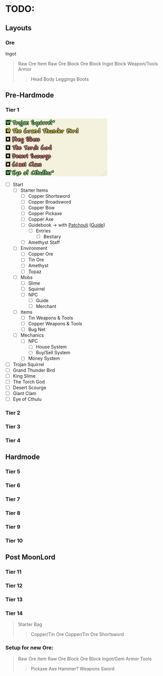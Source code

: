 # TODO:
## Layouts
### Ore
Ingot
>Raw Ore Item
>Raw Ore Block
>Ore Block
>Ingot Block
>Weapon/Tools
>Armor
>>Head
>>Body
>>Leggings
>>Boots

## Pre-Hardmode
### Tier 1
![tier1-img](img/tiers_template/tier1.png)

 - [ ] Start
	 - [ ] Starter Items
		 - [ ] Copper Shortsword
		 - [ ] Copper Broadsword
		 - [ ] Copper Bow
		 - [ ] Copper Pickaxe
		 - [ ] Copper Axe
		 - [ ] Guidebook &#8594; with [Patchouli](https://github.com/VazkiiMods/Patchouli) ([Guide](https://vazkiimods.github.io/Patchouli/docs/patchouli-basics/getting-started/))
			 - [ ] Entries
				 - [ ] Bestiary
		 - [ ] Amethyst Staff
	- [ ] Environment
		- [ ] Copper Ore
		- [ ] Tin Ore 
		- [ ] Amethyst
		- [ ] Topaz
	 - [ ] Mobs
		 - [ ] Slime
		 - [ ]  Squirrel
		 - [ ] NPC
			 - [ ] Guide
			 - [ ] Merchant
	 - [ ] Items
		 - [ ] Tin Weapons & Tools
		 - [ ] Copper Weapons & Tools
		 - [ ] Bug Net
	 - [ ] Mechanics
		 - [ ] NPC
			 - [ ] House System
			 - [ ] Buy/Sell System
		 - [ ] Money System
 - [ ] Trojan Squirrel
 - [ ] Grand Thunder Bird
 - [ ] King Slime
 - [ ] The Torch God
 - [ ] Desert Scourge
 - [ ] Giant Clam
 - [ ] Eye of Cthulu

### Tier 2
### Tier 3
### Tier 4
## Hardmode
### Tier 5
### Tier 6
### Tier 7
### Tier 8
### Tier 9
### Tier 10
## Post MoonLord
### Tier 11
### Tier 12
### Tier 13
### Tier 14


>Starter Bag
>> Copper/Tin Ore
>> Copper/Tin Ore Shortsword
>>


### Setup for new Ore:
>Raw Ore item
>Raw Ore Block
>Ore Block
>Ingot/Gem
> Armor
> Tools
>> Pickaxe
>> Axe
>> Hammer?
>Weapons
>> Sword

<!--stackedit_data:
eyJoaXN0b3J5IjpbLTMxNjM3NzkzNiwtMTc1NjI1MzM2OSwyMD
YzODQ0MzYsLTExNjc0NDEzMzAsMTIwNDMwNTU4LDE5OTA4Mjg0
MDIsLTU1ODc0MjY1MiwtODY2NTc5ODU5LC01MTUwMzg1MjEsMT
Q3NzMzNzcxNyw2NjgyNjkxNTMsLTc1NzkxODk3LC05NjY3MTE2
NTksLTIxMjg2OTM4NzYsLTE0Njg4NTEwNTYsLTExODc3MzY1MS
w4Mzg3OTk5NiwxMzQ4MjY1NTc2XX0=
-->